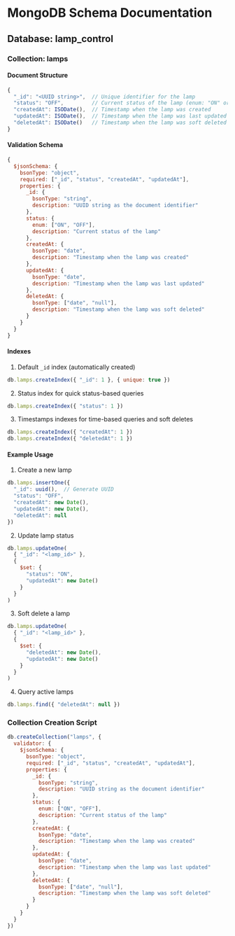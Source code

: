 # MongoDB Schema Documentation

## Database: lamp_control

### Collection: lamps

#### Document Structure

```javascript
{
  "_id": "<UUID string>",  // Unique identifier for the lamp
  "status": "OFF",         // Current status of the lamp (enum: "ON" or "OFF")
  "createdAt": ISODate(),  // Timestamp when the lamp was created
  "updatedAt": ISODate(),  // Timestamp when the lamp was last updated
  "deletedAt": ISODate()   // Timestamp when the lamp was soft deleted (null if active)
}
```

#### Validation Schema

```javascript
{
  $jsonSchema: {
    bsonType: "object",
    required: ["_id", "status", "createdAt", "updatedAt"],
    properties: {
      _id: {
        bsonType: "string",
        description: "UUID string as the document identifier"
      },
      status: {
        enum: ["ON", "OFF"],
        description: "Current status of the lamp"
      },
      createdAt: {
        bsonType: "date",
        description: "Timestamp when the lamp was created"
      },
      updatedAt: {
        bsonType: "date",
        description: "Timestamp when the lamp was last updated"
      },
      deletedAt: {
        bsonType: ["date", "null"],
        description: "Timestamp when the lamp was soft deleted"
      }
    }
  }
}
```

#### Indexes

1. Default `_id` index (automatically created)
```javascript
db.lamps.createIndex({ "_id": 1 }, { unique: true })
```

2. Status index for quick status-based queries
```javascript
db.lamps.createIndex({ "status": 1 })
```

3. Timestamps indexes for time-based queries and soft deletes
```javascript
db.lamps.createIndex({ "createdAt": 1 })
db.lamps.createIndex({ "deletedAt": 1 })
```

#### Example Usage

1. Create a new lamp
```javascript
db.lamps.insertOne({
  "_id": uuid(),  // Generate UUID
  "status": "OFF",
  "createdAt": new Date(),
  "updatedAt": new Date(),
  "deletedAt": null
})
```

2. Update lamp status
```javascript
db.lamps.updateOne(
  { "_id": "<lamp_id>" },
  { 
    $set: { 
      "status": "ON",
      "updatedAt": new Date()
    }
  }
)
```

3. Soft delete a lamp
```javascript
db.lamps.updateOne(
  { "_id": "<lamp_id>" },
  { 
    $set: { 
      "deletedAt": new Date(),
      "updatedAt": new Date()
    }
  }
)
```

4. Query active lamps
```javascript
db.lamps.find({ "deletedAt": null })
```

### Collection Creation Script

```javascript
db.createCollection("lamps", {
  validator: {
    $jsonSchema: {
      bsonType: "object",
      required: ["_id", "status", "createdAt", "updatedAt"],
      properties: {
        _id: {
          bsonType: "string",
          description: "UUID string as the document identifier"
        },
        status: {
          enum: ["ON", "OFF"],
          description: "Current status of the lamp"
        },
        createdAt: {
          bsonType: "date",
          description: "Timestamp when the lamp was created"
        },
        updatedAt: {
          bsonType: "date",
          description: "Timestamp when the lamp was last updated"
        },
        deletedAt: {
          bsonType: ["date", "null"],
          description: "Timestamp when the lamp was soft deleted"
        }
      }
    }
  }
})
``` 